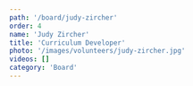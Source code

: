 ```yaml
---
path: '/board/judy-zircher'
order: 4
name: 'Judy Zircher'
title: 'Curriculum Developer'
photo: '/images/volunteers/judy-zircher.jpg'
videos: []
category: 'Board'
---         
```

